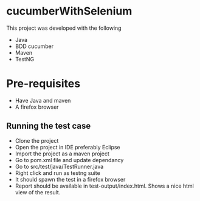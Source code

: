 # cucumberWithSelenium
 
 This project was developed with the following
 - Java
 - BDD cucumber
 - Maven
 - TestNG
 
 # Pre-requisites
 - Have Java and maven
 - A firefox browser
 
 ## Running the test case
 - Clone the project
 - Open the project in IDE preferably Eclipse
 - Import the project as a maven project
 - Go to pom.xml file and update dependancy
 - Go to src/test/java/TestRunner.java
 - Right click and run as testng suite
 - It should spawn the test in a firefox browser
 - Report should be available in test-output/index.html. Shows a nice html view of the result.
